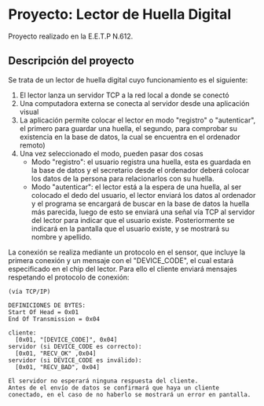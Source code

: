# Proyecto: Lector de Huella Digital
Proyecto realizado en la E.E.T.P N.612.

## Descripción del proyecto
Se trata de un lector de huella digital cuyo funcionamiento es el siguiente:
1. El lector lanza un servidor TCP a la red local a donde se conectó
2. Una computadora externa se conecta al servidor desde una aplicación visual
3. La aplicación permite colocar el lector en modo "registro" o "autenticar", el primero para guardar una huella, el segundo, para comprobar su existencia en la base de datos, la cual se encuentra en el ordenador remoto)
4. Una vez seleccionado el modo, pueden pasar dos cosas
     - Modo "registro": el usuario registra una huella, esta es guardada en la base de datos y el secretario desde el ordenador deberá colocar los datos de la persona para relacionarlos con su huella.
     - Modo "autenticar": el lector está a la espera de una huella, al ser colocado el dedo del usuario, el lector enviará los datos al ordenador y el programa se encargará de buscar en la base de datos la huella más parecida, luego de esto se enviará una señal vía TCP al servidor del lector para indicar que el usuario existe. Posteriormente se indicará en la pantalla que el usuario existe, y se mostrará su nombre y apellido.
  
La conexión se realiza mediante un protocolo en el sensor, que incluye la primera conexión y un mensaje con el "DEVICE_CODE", el cual estará especificado en el chip del lector. Para ello el cliente enviará mensajes respetando el protocolo de conexión:

```
(vía TCP/IP)

DEFINICIONES DE BYTES:
Start Of Head = 0x01
End Of Transmission = 0x04

cliente:
  [0x01, "[DEVICE_CODE]", 0x04]
servidor (si DEVICE_CODE es correcto):
  [0x01, "RECV_OK" ,0x04]
servidor (si DEVICE_CODE es inválido):
  [0x01, "RECV_BAD", 0x04]

El servidor no esperará ninguna respuesta del cliente.
Antes de el envío de datos se confirmará que haya un cliente conectado, en el caso de no haberlo se mostrará un error en pantalla.
```

